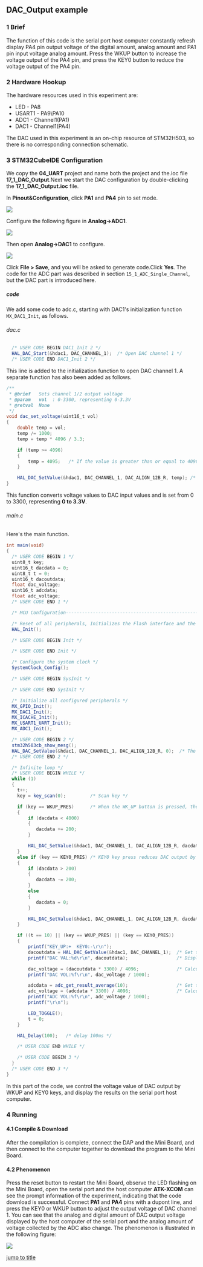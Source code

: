 ## DAC_Output example<a name="brief"></a>

### 1 Brief
The function of this code is the serial port host computer constantly refresh display PA4 pin output voltage of the digital amount, analog amount and PA1 pin input voltage analog amount. Press the WKUP button to increase the voltage output of the PA4 pin, and press the KEY0 button to reduce the voltage output of the PA4 pin.
### 2 Hardware Hookup
The hardware resources used in this experiment are:
+ LED - PA8
+ USART1 - PA9\PA10
+ ADC1 - Channel1(PA1)
+ DAC1 - Channel1(PA4)

The DAC used in this experiment is an on-chip resource of STM32H503, so there is no corresponding connection schematic.

### 3 STM32CubeIDE Configuration


We copy the **04_UART** project and name both the project and the.ioc file **17_1_DAC_Output**.Next we start the DAC configuration by double-clicking the **17_1_DAC_Output.ioc** file.

In **Pinout&Configuration**, click **PA1** and **PA4** pin to set mode.

![](../../1_docs/3_figures/17_1_DAC_Output/dac1.png)

Configure the following figure in **Analog->ADC1**.

![](../../1_docs/3_figures/17_1_DAC_Output/adc2.png)

Then open **Analog->DAC1** to configure.

![](../../1_docs/3_figures/17_1_DAC_Output/dac2.png)

Click **File > Save**, and you will be asked to generate code.Click **Yes**.
The code for the ADC part was described in section ``15_1_ADC_Single_Channel``, but the DAC part is introduced here.

##### code
We add some code to adc.c, starting with DAC1's initialization function ``MX_DAC1_Init``, as follows.
###### dac.c
```c#
  /* USER CODE BEGIN DAC1_Init 2 */
  HAL_DAC_Start(&hdac1, DAC_CHANNEL_1);  /* Open DAC channel 1 */
  /* USER CODE END DAC1_Init 2 */
```
This line is added to the initialization function to open DAC channel 1.
A separate function has also been added as follows.
```c#
/**
 * @brief   Sets channel 1/2 output voltage
 * @param   vol  : 0-3300, representing 0-3.3V
 * @retval  None
 */
void dac_set_voltage(uint16_t vol)
{
    double temp = vol;
    temp /= 1000;
    temp = temp * 4096 / 3.3;

    if (temp >= 4096)
    {
        temp = 4095;   /* If the value is greater than or equal to 4096, then 4095 is taken */
    }

    HAL_DAC_SetValue(&hdac1, DAC_CHANNEL_1, DAC_ALIGN_12B_R, temp); /* The 12-bit right-aligned data format sets the DAC value */
}
```
This function converts voltage values to DAC input values and is set from 0 to 3300, representing **0 to 3.3V**.

###### main.c
Here's the main function.
```c#
int main(void)
{
  /* USER CODE BEGIN 1 */
  uint8_t key;
  uint16_t dacdata = 0;
  uint8_t t = 0;
  uint16_t dacoutdata;
  float dac_voltage;
  uint16_t adcdata;
  float adc_voltage;
  /* USER CODE END 1 */

  /* MCU Configuration--------------------------------------------------------*/

  /* Reset of all peripherals, Initializes the Flash interface and the Systick. */
  HAL_Init();

  /* USER CODE BEGIN Init */

  /* USER CODE END Init */

  /* Configure the system clock */
  SystemClock_Config();

  /* USER CODE BEGIN SysInit */

  /* USER CODE END SysInit */

  /* Initialize all configured peripherals */
  MX_GPIO_Init();
  MX_DAC1_Init();
  MX_ICACHE_Init();
  MX_USART1_UART_Init();
  MX_ADC1_Init();

  /* USER CODE BEGIN 2 */
  stm32h503cb_show_mesg();
  HAL_DAC_SetValue(&hdac1, DAC_CHANNEL_1, DAC_ALIGN_12B_R, 0);  /* The initial value is 0 */
  /* USER CODE END 2 */

  /* Infinite loop */
  /* USER CODE BEGIN WHILE */
  while (1)
  {
    t++;
    key = key_scan(0);         /* Scan key */

    if (key == WKUP_PRES)      /* When the WK_UP button is pressed, the DAC output is increased by 200 */
    {
        if (dacdata < 4000)
        {
           dacdata += 200;
        }

        HAL_DAC_SetValue(&hdac1, DAC_CHANNEL_1, DAC_ALIGN_12B_R, dacdata); /* Setting the DAC value */
    }
    else if (key == KEY0_PRES) /* KEY0 key press reduces DAC output by 200 */
    {
        if (dacdata > 200)
        {
           dacdata -= 200;
        }
        else
        {
           dacdata = 0;
        }

        HAL_DAC_SetValue(&hdac1, DAC_CHANNEL_1, DAC_ALIGN_12B_R, dacdata); /* Setting the DAC value */
    }

    if ((t == 10) || (key == WKUP_PRES) || (key == KEY0_PRES))
    {
        printf("KEY_UP:+  KEY0:-\r\n");
        dacoutdata = HAL_DAC_GetValue(&hdac1, DAC_CHANNEL_1);  /* Get the digital quantity of the DAC output voltage */
        printf("DAC VAL:%d\r\n", dacoutdata);                  /* Display the digital amount of DAC output voltage */

        dac_voltage = (dacoutdata * 3300) / 4096;              /* Calculate the actual output voltage value (1000 times larger) */
        printf("DAC VOL:%f\r\n", dac_voltage / 1000);

        adcdata = adc_get_result_average(10);                  /* Get the digital amount of the voltage collected by the ADC */
        adc_voltage = (adcdata * 3300) / 4096;                 /* Calculate the actual voltage value (1000 times larger) */
        printf("ADC VOL:%f\r\n", adc_voltage / 1000);
        printf("\r\n");

        LED_TOGGLE();
        t = 0;
    }

    HAL_Delay(100);   /* delay 100ms */

    /* USER CODE END WHILE */

    /* USER CODE BEGIN 3 */
  }
  /* USER CODE END 3 */
}
```
In this part of the code, we control the voltage value of DAC output by WKUP and KEY0 keys, and display the results on the serial port host computer.


### 4 Running
#### 4.1 Compile & Download
After the compilation is complete, connect the DAP and the Mini Board, and then connect to the computer together to download the program to the Mini Board.
#### 4.2 Phenomenon
Press the reset button to restart the Mini Board, observe the LED flashing on the Mini Board, open the serial port and the host computer **ATK-XCOM** can see the prompt information of the experiment, indicating that the code download is successful. Connect **PA1** and **PA4** pins with a dupont line, and press the KEY0 or WKUP button to adjust the output voltage of DAC channel 1. You can see that the analog and digital amount of DAC output voltage displayed by the host computer of the serial port and the analog amount of voltage collected by the ADC also change. The phenomenon is illustrated in the following figure:

![](../../1_docs/3_figures/17_1_DAC_Output/dac3.png)

[jump to title](#brief)
